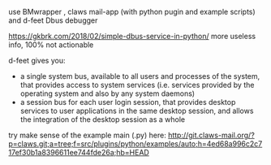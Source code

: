 use BMwrapper , claws mail-app (with python pugin and example scripts) and d-feet Dbus debugger 

https://gkbrk.com/2018/02/simple-dbus-service-in-python/  more useless info, 100% not actionable

d-feet gives you:


* a single system bus, available to all users and processes of the system, that provides access to system services (i.e. services provided by the operating system and also by any system daemons)
* a session bus for each user login session, that provides desktop services to user applications in the same desktop session, and allows the integration of the desktop session as a whole

try make sense of the example main (.py) here: http://git.claws-mail.org/?p=claws.git;a=tree;f=src/plugins/python/examples/auto;h=4ed68a996c2c717ef30b1a8396611ee744fde26a;hb=HEAD